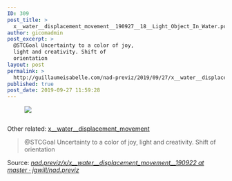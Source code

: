 ```yaml
---
ID: 309
post_title: >
  x__water__displacement_movement__190927__18__Light_Object_In_Water.project
author: gicomadmin
post_excerpt: >
  @STCGoal Uncertainty to a color of joy,
  light and creativity. Shift of
  orientation
layout: post
permalink: >
  http://guillaumeisabelle.com/nad-previz/2019/09/27/x__water__displacement_movement__190927__18__light_object_in_water-project/
published: true
post_date: 2019-09-27 11:59:28
---
```

<!-- wp:image --><figure class="wp-block-image">

![][1]</figure> <!-- /wp:image -->

<!-- wp:block-lab/stc-vision-block {"vision":"@STCGoal Uncertainty to a color of joy, light and creativity. Shift of orientation","dtdue":"191010"} /-->

<!-- wp:image {"id":311} --><figure class="wp-block-image">

<img src="http://guillaumeisabelle.com/nad-previz/wp-content/uploads/sites/19/2019/09/image-46-1024x676.png" alt="" class="wp-image-311" /></figure> <!-- /wp:image -->

<!-- wp:paragraph -->

Other related: <a href="http://guillaumeisabelle.com/nad-previz/2019/09/26/x__water__displacement_movement__190926__17__volume_reposition-project/" target="_blank" rel="noreferrer noopener" aria-label="x__water__displacement_movement (opens in a new tab)">x__water__displacement_movement</a>

<!-- /wp:paragraph -->

<!-- wp:nextpage -->

<!--nextpage-->

<!-- /wp:nextpage -->

> @STCGoal Uncertainty to a color of joy, light and creativity. Shift of orientation

Source: *[nad.previz/x/x\_\_water\_\_displacement_movement__190922 at master · jgwill/nad.previz][2]*

 [1]: blob:http://guillaumeisabelle.com/275fdf2f-e412-4ee5-93d9-ce76038f8acd
 [2]: https://github.com/jgwill/nad.previz/tree/master/x/x__water__displacement_movement__190922